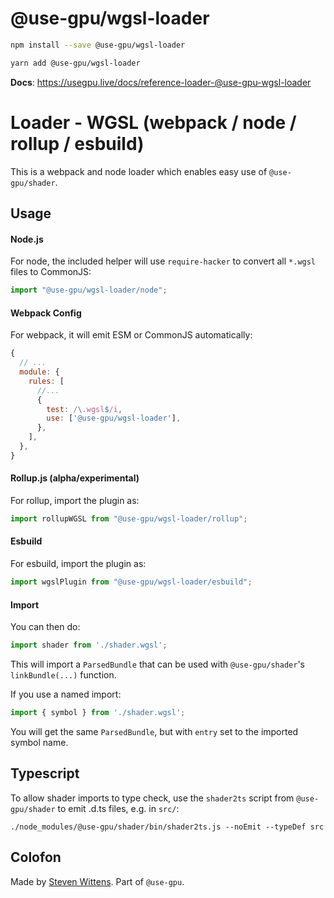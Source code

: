 # @use-gpu/wgsl-loader

```sh
npm install --save @use-gpu/wgsl-loader
```

```sh
yarn add @use-gpu/wgsl-loader
```

**Docs**: https://usegpu.live/docs/reference-loader-@use-gpu-wgsl-loader

# Loader - WGSL (webpack / node / rollup / esbuild)

This is a webpack and node loader which enables easy use of `@use-gpu/shader`.

## Usage

#### Node.js

For node, the included helper will use `require-hacker` to convert all `*.wgsl` files to CommonJS:

```js
import "@use-gpu/wgsl-loader/node";
```

#### Webpack Config

For webpack, it will emit ESM or CommonJS automatically:

```js
{
  // ...
  module: {
    rules: [
      //...
      {
        test: /\.wgsl$/i,
        use: ['@use-gpu/wgsl-loader'],
      },
    ],
  },
}
```

#### Rollup.js (alpha/experimental)

For rollup, import the plugin as:

```js
import rollupWGSL from "@use-gpu/wgsl-loader/rollup";
```

#### Esbuild

For esbuild, import the plugin as:

```js
import wgslPlugin from "@use-gpu/wgsl-loader/esbuild";
```

#### Import

You can then do:

```js
import shader from './shader.wgsl';
```

This will import a `ParsedBundle` that can be used with `@use-gpu/shader`'s `linkBundle(...)` function.

If you use a named import:
```js
import { symbol } from './shader.wgsl';
```

You will get the same `ParsedBundle`, but with `entry` set to the imported symbol name.

## Typescript

To allow shader imports to type check, use the `shader2ts` script from `@use-gpu/shader` to emit .d.ts files, e.g. in `src/`:

```
./node_modules/@use-gpu/shader/bin/shader2ts.js --noEmit --typeDef src
```

## Colofon

Made by [Steven Wittens](https://acko.net). Part of `@use-gpu`.

